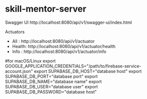# skill-mentor-server

Swagger UI
  http://localhost:8080/api/v1/swagger-ui/index.html

Actuators
 - All   : http://localhost:8080/api/v1/actuator
 - Health: http://localhost:8080/api/v1/actuator/health
 - Info  : http://localhost:8080/api/v1/actuator/info

#for macOS/Linux
export GOOGLE_APPLICATION_CREDENTIALS="/path/to/firebase-service-account.json"
export SUPABASE_DB_HOST="database host"
export SUPABASE_DB_PORT="database port"
export SUPABASE_DB_NAME="database name"
export SUPABASE_DB_USER="database user"
export SUPABASE_DB_PASSWORD="database host"